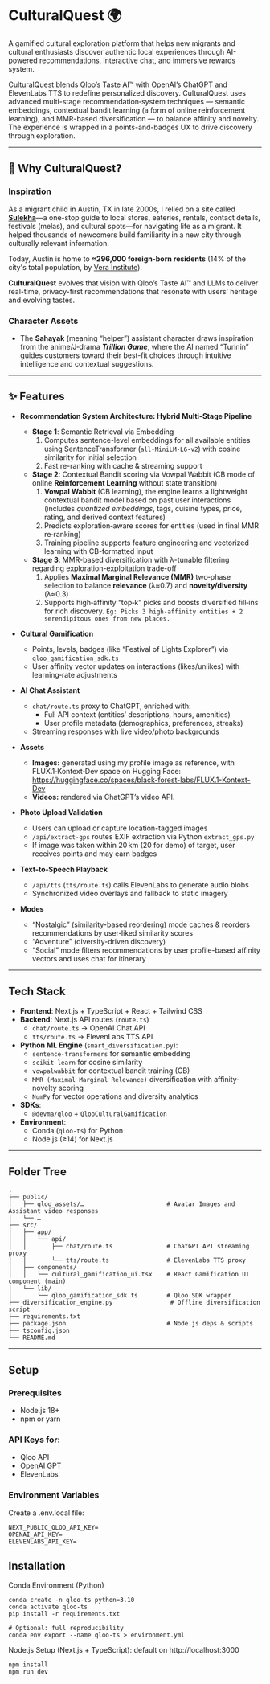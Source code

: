 # CulturalQuest 🌍

A gamified cultural exploration platform that helps new migrants and cultural enthusiasts discover authentic local experiences through AI-powered recommendations, interactive chat, and immersive rewards system.

CulturalQuest blends Qloo’s Taste AI™ with OpenAI’s ChatGPT and ElevenLabs TTS to redefine personalized discovery. CulturalQuest uses advanced multi-stage recommendation‑system techniques — semantic embeddings, contextual bandit learning (a form of online reinforcement learning), and MMR-based diversification — to balance affinity and novelty. The experience is wrapped in a points-and-badges UX to drive discovery through exploration.

---

## 🎯 Why CulturalQuest?

### Inspiration

As a migrant child in Austin, TX in late 2000s, I relied on a site called **[Sulekha](https://us.sulekha.com/)**—a one-stop guide to local stores, eateries, rentals, contact details, festivals (melas), and cultural spots—for navigating life as a migrant. It helped thousands of newcomers build familiarity in a new city through culturally relevant information.

Today, Austin is home to **≈296,000 foreign-born residents** (14% of the city's total population, by [Vera Institute](https://vera-institute.files.svdcdn.com/production/downloads/publications/profile-foreign-born-population-austin.pdf)).

**CulturalQuest** evolves that vision with Qloo’s Taste AI™ and LLMs to deliver real-time, privacy-first recommendations that resonate with users’ heritage and evolving tastes.

### Character Assets

- The **Sahayak** (meaning “helper”) assistant character draws inspiration from the anime/J‑drama **_Trillion Game_**, where the AI named “Turinin” guides customers toward their best-fit choices through intuitive intelligence and contextual suggestions.

---

## ✨ Features

- **Recommendation System Architecture: Hybrid Multi-Stage Pipeline**
  - **Stage 1**: Semantic Retrieval via Embedding
    1. Computes sentence-level embeddings for all available entities using SentenceTransformer (`all-MiniLM-L6-v2`) with cosine similarity for initial selection
    2. Fast re-ranking with cache & streaming support
  - **Stage 2**: Contextual Bandit scoring via Vowpal Wabbit (CB mode of online **Reinforcement Learning** without state transition)
    1. **Vowpal Wabbit** (CB learning), the engine learns a lightweight contextual bandit model based on past user interactions (includes *quantized embeddings*, tags, cuisine types, price, rating, and derived context features)
    2. Predicts exploration‑aware scores for entities (used in final MMR re‑ranking)
    3. Training pipeline supports feature engineering and vectorized learning with CB-formatted input
  - **Stage 3**: MMR-based diversification with λ-tunable filtering regarding exploration-exploitation trade-off
    1. Applies **Maximal Marginal Relevance (MMR)** two‑phase selection to balance **relevance** (λ≈0.7) and **novelty/diversity** (λ≈0.3)  
    2. Supports high‑affinity “top‑k” picks and boosts diversified fill‑ins for rich discovery. `Eg: Picks 3 high-affinity entities + 2 serendipitous ones from new places.`

- **Cultural Gamification**  
  - Points, levels, badges (like “Festival of Lights Explorer”) via `qloo_gamification_sdk.ts`  
  - User affinity vector updates on interactions (likes/unlikes) with learning‑rate adjustments  

- **AI Chat Assistant**  
  - `chat/route.ts` proxy to ChatGPT, enriched with:  
    - Full API context (entities’ descriptions, hours, amenities)  
    - User profile metadata (demographics, preferences, streaks)  
  - Streaming responses with live video/photo backgrounds

- **Assets**
  - **Images:** generated using my profile image as reference, with FLUX.1‑Kontext‑Dev space on Hugging Face:  
    https://huggingface.co/spaces/black-forest-labs/FLUX.1-Kontext-Dev  
  - **Videos:** rendered via ChatGPT’s video API.

- **Photo Upload Validation**  
  - Users can upload or capture location-tagged images
  - `/api/extract-gps` routes EXIF extraction via Python `extract_gps.py`  
  - If image was taken within 20 km (20 for demo) of target, user receives points and may earn badges  

- **Text‑to‑Speech Playback**  
  - `/api/tts` (`tts/route.ts`) calls ElevenLabs to generate audio blobs  
  - Synchronized video overlays and fallback to static imagery

- **Modes**  
  - “Nostalgic” (similarity-based reordering) mode caches & reorders recommendations by user‑liked similarity scores
  - “Adventure” (diversity-driven discovery) 
  - “Social” mode filters recommendations by user profile-based affinity vectors and uses chat for itinerary

---

## Tech Stack

- **Frontend**: Next.js + TypeScript + React + Tailwind CSS  
- **Backend**: Next.js API routes (`route.ts`)  
  - `chat/route.ts` → OpenAI Chat API  
  - `tts/route.ts`  → ElevenLabs TTS API  
- **Python ML Engine** (`smart_diversification.py`):
  - `sentence-transformers` for semantic embedding
  - `scikit-learn` for cosine similarity
  - `vowpalwabbit` for contextual bandit training (CB)
  - `MMR (Maximal Marginal Relevance)` diversification with affinity-novelty scoring
  - `NumPy` for vector operations and diversity analytics
- **SDKs**:  
  - `@devma/qloo` + `QlooCulturalGamification`  
- **Environment**:  
  - Conda (`qloo-ts`) for Python  
  - Node.js (≥14) for Next.js  

---

## Folder Tree

```
.
├── public/
│   ├── qloo_assets/…                       # Avatar Images and Assistant video responses
│   └── …  
├── src/
│   ├── app/
│   │   └── api/
│   │       ├── chat/route.ts               # ChatGPT API streaming proxy
│   │       └── tts/route.ts                # ElevenLabs TTS proxy
│   ├── components/
│   │   └── cultural_gamification_ui.tsx    # React Gamification UI component (main)
│   └── lib/
│       └── qloo_gamification_sdk.ts        # Qloo SDK wrapper
├── diversification_engine.py                # Offline diversification script
├── requirements.txt
├── package.json                            # Node.js deps & scripts
├── tsconfig.json
└── README.md
```

---

## Setup
### Prerequisites

- Node.js 18+
- npm or yarn

### API Keys for:

- Qloo API
- OpenAI GPT
- ElevenLabs

### Environment Variables
Create a .env.local file:
```
NEXT_PUBLIC_QLOO_API_KEY=
OPENAI_API_KEY=
ELEVENLABS_API_KEY=
```

## Installation
Conda Environment (Python)
```
conda create -n qloo-ts python=3.10
conda activate qloo-ts
pip install -r requirements.txt
```
```
# Optional: full reproducibility
conda env export --name qloo-ts > environment.yml
```

Node.js Setup (Next.js + TypeScript): default on http://localhost:3000
```
npm install
npm run dev
```
